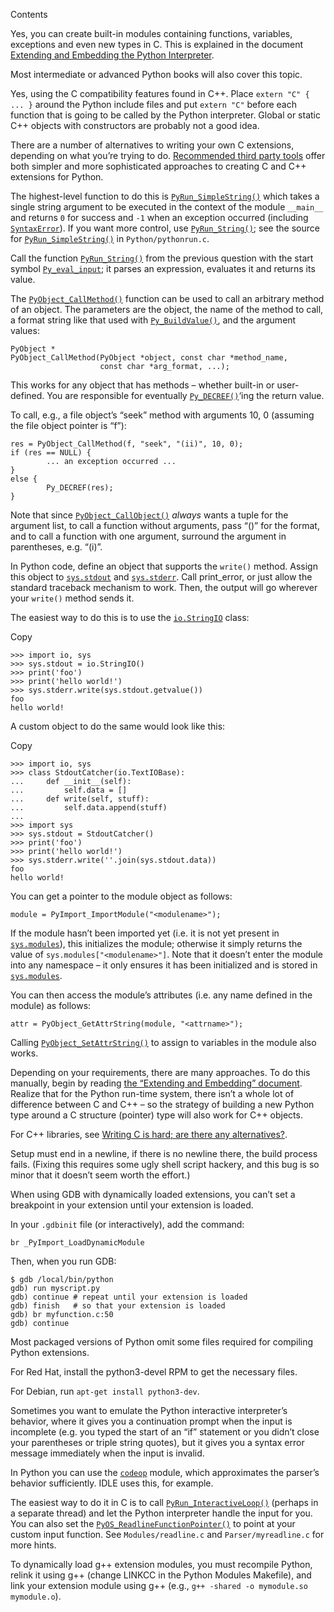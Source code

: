 Contents

Yes, you can create built-in modules containing functions, variables, exceptions
and even new types in C. This is explained in the document
[Extending and Embedding the Python Interpreter](../extending/index.html#extending-index).

Most intermediate or advanced Python books will also cover this topic.

Yes, using the C compatibility features found in C++. Place `extern "C" {
... }` around the Python include files and put `extern "C"` before each
function that is going to be called by the Python interpreter. Global or static
C++ objects with constructors are probably not a good idea.

There are a number of alternatives to writing your own C extensions, depending
on what you’re trying to do. [Recommended third party tools](../c-api/intro.html#c-api-tools)
offer both simpler and more sophisticated approaches to creating C and C++
extensions for Python.

The highest-level function to do this is [`PyRun_SimpleString()`](../c-api/veryhigh.html#c.PyRun_SimpleString "PyRun_SimpleString") which takes
a single string argument to be executed in the context of the module
`__main__` and returns `0` for success and `-1` when an exception occurred
(including [`SyntaxError`](../library/exceptions.html#SyntaxError "SyntaxError")). If you want more control, use
[`PyRun_String()`](../c-api/veryhigh.html#c.PyRun_String "PyRun_String"); see the source for [`PyRun_SimpleString()`](../c-api/veryhigh.html#c.PyRun_SimpleString "PyRun_SimpleString") in
`Python/pythonrun.c`.

Call the function [`PyRun_String()`](../c-api/veryhigh.html#c.PyRun_String "PyRun_String") from the previous question with the
start symbol [`Py_eval_input`](../c-api/veryhigh.html#c.Py_eval_input "Py_eval_input"); it parses an expression, evaluates it and
returns its value.

The [`PyObject_CallMethod()`](../c-api/call.html#c.PyObject_CallMethod "PyObject_CallMethod") function can be used to call an arbitrary
method of an object. The parameters are the object, the name of the method to
call, a format string like that used with [`Py_BuildValue()`](../c-api/arg.html#c.Py_BuildValue "Py_BuildValue"), and the
argument values:

```
PyObject *
PyObject_CallMethod(PyObject *object, const char *method_name,
                    const char *arg_format, ...);

```

This works for any object that has methods – whether built-in or user-defined.
You are responsible for eventually [`Py_DECREF()`](../c-api/refcounting.html#c.Py_DECREF "Py_DECREF")‘ing the return value.

To call, e.g., a file object’s “seek” method with arguments 10, 0 (assuming the
file object pointer is “f”):

```
res = PyObject_CallMethod(f, "seek", "(ii)", 10, 0);
if (res == NULL) {
        ... an exception occurred ...
}
else {
        Py_DECREF(res);
}

```

Note that since [`PyObject_CallObject()`](../c-api/call.html#c.PyObject_CallObject "PyObject_CallObject") *always* wants a tuple for the
argument list, to call a function without arguments, pass “()” for the format,
and to call a function with one argument, surround the argument in parentheses,
e.g. “(i)”.

In Python code, define an object that supports the `write()` method. Assign
this object to [`sys.stdout`](../library/sys.html#sys.stdout "sys.stdout") and [`sys.stderr`](../library/sys.html#sys.stderr "sys.stderr"). Call print\_error, or
just allow the standard traceback mechanism to work. Then, the output will go
wherever your `write()` method sends it.

The easiest way to do this is to use the [`io.StringIO`](../library/io.html#io.StringIO "io.StringIO") class:

Copy

```
>>> import io, sys
>>> sys.stdout = io.StringIO()
>>> print('foo')
>>> print('hello world!')
>>> sys.stderr.write(sys.stdout.getvalue())
foo
hello world!

```

A custom object to do the same would look like this:

Copy

```
>>> import io, sys
>>> class StdoutCatcher(io.TextIOBase):
...     def __init__(self):
...         self.data = []
...     def write(self, stuff):
...         self.data.append(stuff)
...
>>> import sys
>>> sys.stdout = StdoutCatcher()
>>> print('foo')
>>> print('hello world!')
>>> sys.stderr.write(''.join(sys.stdout.data))
foo
hello world!

```

You can get a pointer to the module object as follows:

```
module = PyImport_ImportModule("<modulename>");

```

If the module hasn’t been imported yet (i.e. it is not yet present in
[`sys.modules`](../library/sys.html#sys.modules "sys.modules")), this initializes the module; otherwise it simply returns
the value of `sys.modules["<modulename>"]`. Note that it doesn’t enter the
module into any namespace – it only ensures it has been initialized and is
stored in [`sys.modules`](../library/sys.html#sys.modules "sys.modules").

You can then access the module’s attributes (i.e. any name defined in the
module) as follows:

```
attr = PyObject_GetAttrString(module, "<attrname>");

```

Calling [`PyObject_SetAttrString()`](../c-api/object.html#c.PyObject_SetAttrString "PyObject_SetAttrString") to assign to variables in the module
also works.

Depending on your requirements, there are many approaches. To do this manually,
begin by reading [the “Extending and Embedding” document](../extending/index.html#extending-index). Realize that for the Python run-time system, there isn’t a
whole lot of difference between C and C++ – so the strategy of building a new
Python type around a C structure (pointer) type will also work for C++ objects.

For C++ libraries, see [Writing C is hard; are there any alternatives?](#c-wrapper-software).

Setup must end in a newline, if there is no newline there, the build process
fails. (Fixing this requires some ugly shell script hackery, and this bug is so
minor that it doesn’t seem worth the effort.)

When using GDB with dynamically loaded extensions, you can’t set a breakpoint in
your extension until your extension is loaded.

In your `.gdbinit` file (or interactively), add the command:

```
br _PyImport_LoadDynamicModule

```

Then, when you run GDB:

```
$ gdb /local/bin/python
gdb) run myscript.py
gdb) continue # repeat until your extension is loaded
gdb) finish   # so that your extension is loaded
gdb) br myfunction.c:50
gdb) continue

```

Most packaged versions of Python omit some files
required for compiling Python extensions.

For Red Hat, install the python3-devel RPM to get the necessary files.

For Debian, run `apt-get install python3-dev`.

Sometimes you want to emulate the Python interactive interpreter’s behavior,
where it gives you a continuation prompt when the input is incomplete (e.g. you
typed the start of an “if” statement or you didn’t close your parentheses or
triple string quotes), but it gives you a syntax error message immediately when
the input is invalid.

In Python you can use the [`codeop`](../library/codeop.html#module-codeop "codeop: Compile (possibly incomplete) Python code.") module, which approximates the parser’s
behavior sufficiently. IDLE uses this, for example.

The easiest way to do it in C is to call [`PyRun_InteractiveLoop()`](../c-api/veryhigh.html#c.PyRun_InteractiveLoop "PyRun_InteractiveLoop") (perhaps
in a separate thread) and let the Python interpreter handle the input for
you. You can also set the [`PyOS_ReadlineFunctionPointer()`](../c-api/veryhigh.html#c.PyOS_ReadlineFunctionPointer "PyOS_ReadlineFunctionPointer") to point at your
custom input function. See `Modules/readline.c` and `Parser/myreadline.c`
for more hints.

To dynamically load g++ extension modules, you must recompile Python, relink it
using g++ (change LINKCC in the Python Modules Makefile), and link your
extension module using g++ (e.g., `g++ -shared -o mymodule.so mymodule.o`).
